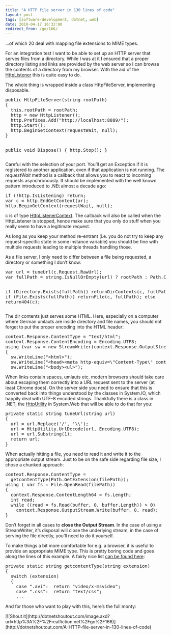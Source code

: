 ```yaml
---
title: "A HTTP file server in 130 lines of code"
layout: post
tags: [software-development, dotnet, web]
date: 2010-04-17 16:32:00
redirect_from: /go/166/
---
```


...of which 20 deal with mapping file extensions to MIME types. 

For an integration test I want to be able to set up an HTTP server that serves files from a directory. While I was at it I ensured that a proper directory listing and links are provided by the web server so I can browse the contents of a directory from my browser. With the aid of the [HttpListener](http://msdn.microsoft.com/en-us/library/system.net.httplistener.aspx) this is quite easy to do.

The whole thing is wrapped inside a class HttpFileServer, implementing disposable.
 <div style="padding-bottom: 0px; margin: 0px; padding-left: 0px; padding-right: 0px; display: inline; float: none; padding-top: 0px" id="scid:812469c5-0cb0-4c63-8c15-c81123a09de7:dc577a0e-949c-4180-8762-62094bf06400" class="wlWriterEditableSmartContent"><pre name="code" class="c#">public HttpFileServer(string rootPath)
{
  this.rootPath = rootPath;
  http = new HttpListener();
  http.Prefixes.Add("http://localhost:8889/");
  http.Start();
  http.BeginGetContext(requestWait, null);
}

public void Dispose()
{
  http.Stop();
}</pre></div>

Careful with the selection of your port. You’ll get an Exception if it is registered to another application, even if that application is not running. The _requestWait_ method is a callback that allows you to react to incoming requests asynchronously. It should be implemented with the well known pattern introduced to .NEt almost a decade ago:

<div style="padding-bottom: 0px; margin: 0px; padding-left: 0px; padding-right: 0px; display: inline; float: none; padding-top: 0px" id="scid:812469c5-0cb0-4c63-8c15-c81123a09de7:42f290aa-16a0-4453-a63a-bd105a4de8f8" class="wlWriterEditableSmartContent"><pre name="code" class="c#">if (!http.IsListening) return;
var c = http.EndGetContext(ar);
http.BeginGetContext(requestWait, null);</pre></div>

c is of type [HttpListenerContext](http://msdn.microsoft.com/en-us/library/system.net.httplistenercontext.aspx). The callback will also be called when the HttpListener is stopped, hence make sure that you only do stuff when you really seem to have a legitimate request.

As long as you keep your method re-entrant (i.e. you do not try to keep any request-specific state in some instance variable) you should be fine with multiple requests leading to multiple threads handling those.

As a file server, I only need to differ between a file being requested, a directory or something I don’t know:

<div style="padding-bottom: 0px; margin: 0px; padding-left: 0px; padding-right: 0px; display: inline; float: none; padding-top: 0px" id="scid:812469c5-0cb0-4c63-8c15-c81123a09de7:e648ff6e-d1a1-4880-8be9-b9f46606717a" class="wlWriterEditableSmartContent"><pre name="code" class="c#">var url = tuneUrl(c.Request.RawUrl);
var fullPath = string.IsNullOrEmpty(url) ? rootPath : Path.Combine(rootPath, url);

if (Directory.Exists(fullPath))
  returnDirContents(c, fullPath);
else if (File.Exists(fullPath))
  returnFile(c, fullPath);
else 
  return404(c);</pre></div>

The dir contents just serves some HTML. Here, especially on a computer where German umlauts are inside directory and file names, you should not forget to put the proper encoding into the HTML header:

<div style="padding-bottom: 0px; margin: 0px; padding-left: 0px; padding-right: 0px; display: inline; float: none; padding-top: 0px" id="scid:812469c5-0cb0-4c63-8c15-c81123a09de7:a8078900-a5a0-4969-9133-e9b2a381f6e1" class="wlWriterEditableSmartContent"><pre name="code" class="c#">context.Response.ContentType = "text/html";
context.Response.ContentEncoding = Encoding.UTF8;
using (var sw = new StreamWriter(context.Response.OutputStream))
{
  sw.WriteLine("&lt;html&gt;");
  sw.WriteLine("&lt;head&gt;&lt;meta http-equiv=\"Content-Type\" content=\"text/html; charset=utf-8\"&gt;&lt;/head&gt;");
  sw.WriteLine("&lt;body&gt;&lt;ul&gt;");</pre></div>

When links contain spaces, umlauts etc. modern browsers should take care about escaping them correctly into a URL request sent to the server (at least Chrome does). On the server side you need to ensure that this is converted back into things understood by the classes in System.IO, which happily deal with UTF-8 encoded strings. Thankfully there is a class in .NET, the [HttpUtility](http://msdn.microsoft.com/en-us/library/system.web.httputility.aspx) in System.Web that will be able to do that for you:

<div style="padding-bottom: 0px; margin: 0px; padding-left: 0px; padding-right: 0px; display: inline; float: none; padding-top: 0px" id="scid:812469c5-0cb0-4c63-8c15-c81123a09de7:fc5c0022-cf2b-4409-9829-a1e6ad34012c" class="wlWriterEditableSmartContent"><pre name="code" class="c#">private static string tuneUrl(string url)
{
  url = url.Replace('/', '\\');
  url = HttpUtility.UrlDecode(url, Encoding.UTF8);
  url = url.Substring(1);
  return url;
}</pre></div>

When actually hitting a file, you need to read it and write it to the appropriate output stream. Just to be on the safe side regarding file size, I chose a chunked approach:

<div style="padding-bottom: 0px; margin: 0px; padding-left: 0px; padding-right: 0px; display: inline; float: none; padding-top: 0px" id="scid:812469c5-0cb0-4c63-8c15-c81123a09de7:5e1d94f6-1388-4b3a-a44d-2ba626c8a7a5" class="wlWriterEditableSmartContent"><pre name="code" class="c#">context.Response.ContentType = 
  getcontentType(Path.GetExtension(filePath));
using ( var fs = File.OpenRead(filePath))
{
  context.Response.ContentLength64 = fs.Length;
  int read;
  while ((read = fs.Read(buffer, 0, buffer.Length)) &gt; 0)
    context.Response.OutputStream.Write(buffer, 0, read); 
}</pre></div>

Don’t forget in all cases to **close the Output Stream**. In the case of using a StreamWriter, it’s disposal will close the underlying stream, in the case of serving the file directly, you’ll need to do it yourself.

To make things a bit more comfortable for e.g. a browser, it is useful to provide an appropriate MIME type. This is pretty boring code and goes along the lines of this example. A fairly nice list [can be found here](http://www.feedforall.com/mime-types.htm):

<div style="padding-bottom: 0px; margin: 0px; padding-left: 0px; padding-right: 0px; display: inline; float: none; padding-top: 0px" id="scid:812469c5-0cb0-4c63-8c15-c81123a09de7:3e69c679-f01c-4aa4-9228-15380626d000" class="wlWriterEditableSmartContent"><pre name="code" class="c#">private static string getcontentType(string extension)
{
  switch (extension)
  {
    case ".avi":  return "video/x-msvideo";
    case ".css":  return "text/css";
    ...</pre></div>

And for those who want to play with this, here’s the full monty:
<script src="http://gist.github.com/369432.js?file=HttpFileServer.cs"></script>[![Shout it](http://dotnetshoutout.com/image.axd?url=http%3A%2F%2Frealfiction.net%2Fgo%2F166)](http://dotnetshoutout.com/A-HTTP-file-server-in-130-lines-of-code)